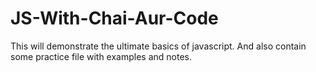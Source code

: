 # JS-With-Chai-Aur-Code
This will demonstrate the ultimate basics of javascript. And also contain some practice file with examples and notes.
